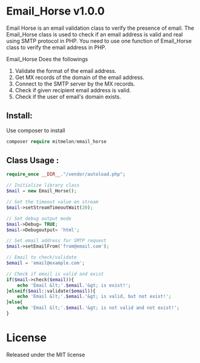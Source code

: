 # Email_Horse v1.0.0

Email Horse is an email validation class to verify the presence of email.
The Email_Horse class is used to check if an email address is valid and real using SMTP protocol in PHP. You need to use one function of Email_Horse class to verify the email address in PHP.

Email_Horse Does the followings

1) Validate the format of the email address.
2) Get MX records of the domain of the email address.
3) Connect to the SMTP server by the MX records.
4) Check if given recipient email address is valid.
5) Check if the user of email's domain exists.

## Install:
Use composer to install
```php
composer require mitmelon/email_horse
```

## Class Usage :

```php
require_once __DIR__."/vendor/autoload.php";

// Initialize library class
$mail = new Email_Horse();

// Set the timeout value on stream
$mail->setStreamTimeoutWait(20);

// Set debug output mode
$mail->Debug= TRUE; 
$mail->Debugoutput= 'html'; 

// Set email address for SMTP request
$mail->setEmailFrom('from@email.com');

// Email to check/validate
$email = 'email@example.com'; 

// Check if email is valid and exist
if($mail->check($email)){ 
    echo 'Email &lt;'.$email.'&gt; is exist!'; 
}elseif($mail::validate($email)){ 
    echo 'Email &lt;'.$email.'&gt; is valid, but not exist!'; 
}else{ 
    echo 'Email &lt;'.$email.'&gt; is not valid and not exist!'; 
} 
```
# License

Released under the MIT license
